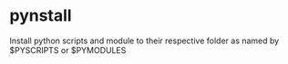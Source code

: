 # pynstall
Install python scripts and module to their respective folder as named by $PYSCRIPTS or $PYMODULES
